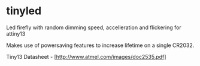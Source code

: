 # tinyled
Led firefly with random dimming speed, accelleration and flickering for attiny13

Makes use of powersaving features to increase lifetime on a single CR2032.

Tiny13 Datasheet - [http://www.atmel.com/images/doc2535.pdf]
